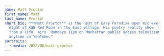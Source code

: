 ```yaml
---
name: Matt Proctor
first_name: Matt
last_name: Proctor
short_bio: "**Matt Proctor** is the host of Easy Paradise open mic every Monday
  night at KGB Red Room in the East Village. His poetry reality show 'scenes
  from a life' airs  Mondays 11pm on Manhattan public access television, and
  anytime on YouTube."
portraits:
  - media: 2023/08/matt-proctor
---
```


